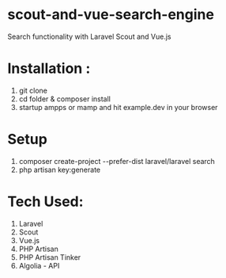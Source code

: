 # scout-and-vue-search-engine
Search functionality with Laravel Scout and Vue.js

# Installation :

1. git clone
2. cd folder & composer install
3. startup ampps or mamp and hit example.dev in your browser

# Setup

1. composer create-project --prefer-dist laravel/laravel search
2. php artisan key:generate

# Tech Used:

1. Laravel
2. Scout
3. Vue.js
4. PHP Artisan
5. PHP Artisan Tinker
6. Algolia - API
